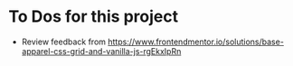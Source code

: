 # To Dos for this project
- Review feedback from https://www.frontendmentor.io/solutions/base-apparel-css-grid-and-vanilla-js-rgEkxIpRn
